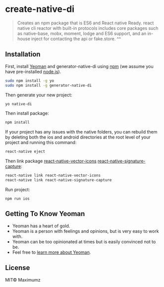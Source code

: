 # create-native-di
> Creates an npm package that is ES6 and React native Ready.
react native cli reactor with built-in protocols includes core packages such as native-base, mobx, moment, lodge and ES6 support, and an in-house inject for contacting the api or fake.store. ^^

## Installation

First, install [Yeoman](http://yeoman.io) and generator-native-di using [npm](https://www.npmjs.com/) (we assume you have pre-installed [node.js](https://nodejs.org/)).

```bash
sudo npm install -g yo
sudo npm install -g generator-native-di
```

Then generate your new project:

```bash
yo native-di
```

Then install package:

```bash
npm install
```

If your project has any issues with the native folders, you can rebuild them by deleting both the ios and android directories at the root level of your project and running this command:

```bash
react-native eject
```

Then link package 
[react-native-vector-icons](https://github.com/oblador/react-native-vector-icons)
[react-native-signature-capture](https://github.com/RepairShopr/react-native-signature-capture):

```bash
react-native link react-native-vector-icons
react-native link react-native-signature-capture
```

Run project:

```bashb 
npm run ios
```

## Getting To Know Yeoman

 * Yeoman has a heart of gold.
 * Yeoman is a person with feelings and opinions, but is very easy to work with.
 * Yeoman can be too opinionated at times but is easily convinced not to be.
 * Feel free to [learn more about Yeoman](http://yeoman.io/).

## License

MIT© Maximumz
